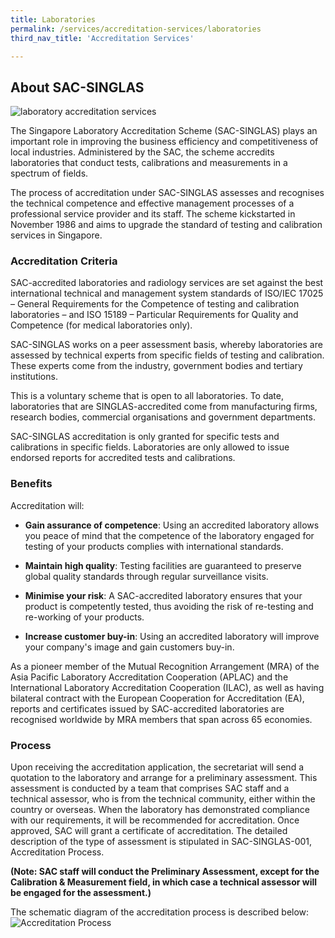 ```yaml
---
title: Laboratories
permalink: /services/accreditation-services/laboratories
third_nav_title: 'Accreditation Services'

---
```


## About SAC-SINGLAS
![laboratory accreditation services](/images/services/laboratory-accreditation.jpg)

The Singapore Laboratory Accreditation Scheme (SAC-SINGLAS) plays an important role in improving the business efficiency and competitiveness of local industries. Administered by the SAC, the scheme accredits laboratories that conduct tests, calibrations and measurements in a spectrum of fields. 

The process of accreditation under SAC-SINGLAS assesses and recognises the technical competence and effective management processes of a professional service provider and its staff. The scheme kickstarted in November 1986 and aims to upgrade the standard of testing and calibration services in Singapore.
 
### Accreditation Criteria
SAC-accredited laboratories and radiology services are set against the best international technical and management system standards of ISO/IEC 17025 – General Requirements for the Competence of testing and calibration laboratories – and ISO 15189 – Particular Requirements for Quality and Competence (for medical laboratories only). 

SAC-SINGLAS works on a peer assessment basis, whereby laboratories are assessed by technical experts from specific fields of testing and calibration. These experts come from the industry, government bodies and tertiary institutions. 

This is a voluntary scheme that is open to all laboratories. To date, laboratories that are SINGLAS-accredited come from manufacturing firms, research bodies, commercial organisations and government departments.

SAC-SINGLAS accreditation is only granted for specific tests and calibrations in specific fields. Laboratories are only allowed to issue endorsed reports for accredited tests and calibrations. 
 
### Benefits
Accreditation will: 
 
* **Gain assurance of competence**: Using an accredited laboratory allows you peace of mind that the competence of the laboratory engaged for testing of your products complies with international standards. 

* **Maintain high quality**: Testing facilities are guaranteed to preserve global quality standards through regular surveillance visits.

* **Minimise your risk**: A SAC-accredited laboratory ensures that your product is competently tested, thus avoiding the risk of re-testing and re-working of your products.

* **Increase customer buy-in**: Using an accredited laboratory will improve your company's image and gain customers buy-in.

As a pioneer member of the Mutual Recognition Arrangement (MRA) of the Asia Pacific Laboratory Accreditation Cooperation (APLAC) and the International Laboratory Accreditation Cooperation (ILAC), as well as having bilateral contract with the European Cooperation for Accreditation (EA), reports and certificates issued by SAC-accredited laboratories are recognised worldwide by MRA members that span across 65 economies.
 
### Process
Upon receiving the accreditation application, the secretariat will send a quotation to the laboratory and arrange for a preliminary assessment. This assessment is conducted by a team that comprises SAC staff and a technical assessor, who is from the technical community, either within the country or overseas. When the laboratory has demonstrated compliance with our requirements, it will be recommended for accreditation. Once approved, SAC will grant a certificate of accreditation. The detailed description of the type of assessment is stipulated in SAC-SINGLAS-001, Accreditation Process. 
<!-- COMMENT: The {:target="_blank"} syntax at the end of the Markdown document links is used to open the document in a new window tab -->
 
**(Note: SAC staff will conduct the Preliminary Assessment, except for the Calibration & Measurement field, in which case a technical assessor will be engaged for the assessment.)**
 
The schematic diagram of the accreditation process is described below:  
![Accreditation Process](/images/services/sac-accreditation-process-flowchart.jpg) 

